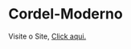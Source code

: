 # Cordel-Moderno
 
 Visite o Site, <a href="https://angellbelger.github.io/Cordel-Moderno/" target="_blank" rel="external">Click aqui.</a>
